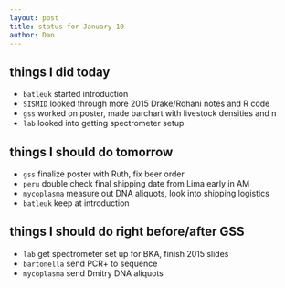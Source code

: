 ```yaml
---
layout: post
title: status for January 10
author: Dan
---
```


## things I did today
* `batleuk` started introduction
* `SISMID` looked through more 2015 Drake/Rohani notes and R code
* `gss` worked on poster, made barchart with livestock densities and n
* `lab` looked into getting spectrometer setup

## things I should do tomorrow
* `gss` finalize poster with Ruth, fix beer order
* `peru` double check final shipping date from Lima early in AM
* `mycoplasma` measure out DNA aliquots, look into shipping logistics
* `batleuk` keep at introduction

## things I should do right before/after GSS
* `lab` get spectrometer set up for BKA, finish 2015 slides
* `bartonella` send PCR+ to sequence
* `mycoplasma` send Dmitry DNA aliquots

<i class='fa fa-code' style='color:pink'> </i>
